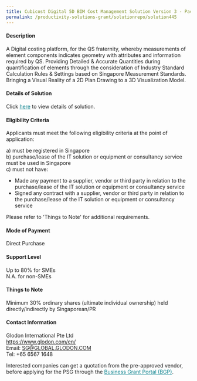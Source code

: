 ```yaml
---
title: Cubicost Digital 5D BIM Cost Management Solution Version 3 - Package 3 (5D BIM For BQ Cost Management)
permalink: /productivity-solutions-grant/solutionrepo/solution445
---
```


#### Description

A Digital costing platform, for the QS fraternity, whereby measurements of element components indicates geometry with attributes and information required by QS. Providing Detailed & Accurate Quantities during quantification of elements through the consideration of Industry Standard Calculation Rules & Settings based on Singapore Measurement Standards. Bringing a Visual Reality of a 2D Plan Drawing to a 3D Visualization Model.

#### Details of Solution

Click <a href='https://govassist.gobusiness.gov.sg/images/psg/Glodon_International_20200151_Annex_3_20200625152127_Part_3.pdf' style='color:#037e8a'>here</a> to view details of solution.

#### Eligibility Criteria

Applicants must meet the following eligibility criteria at the point of application:

a) must be registered in Singapore <br>
b) purchase/lease of the IT solution or equipment or consultancy service must be used in Singapore <br>
c) must not have:
- Made any payment to a supplier, vendor or third party in relation to the purchase/lease of the IT solution or equipment or consultancy service
- Signed any contract with a supplier, vendor or third party in relation to the purchase/lease of the IT solution or equipment or consultancy service

Please refer to 'Things to Note' for additional requirements.

#### Mode of Payment
Direct Purchase

#### Support Level
Up to 80% for SMEs <br>
N.A. for non-SMEs

#### Things to Note
Minimum 30% ordinary shares (ultimate individual ownership) held directly/indirectly by Singaporean/PR

#### Contact Information
Glodon International Pte Ltd<br>https://www.glodon.com/en/<br>Email: SG@GLOBAL.GLODON.COM<br>Tel: +65 6567 1648

Interested companies can get a quotation from the pre-approved vendor, before applying for the PSG through the <a target='_blank' style='color:#037e8a' href='https://www.businessgrants.gov.sg/'>Business Grant Portal (BGP)</a>.
